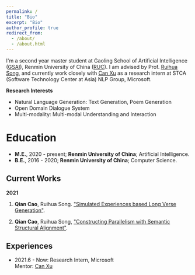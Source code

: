 ```yaml
---
permalink: /
title: "Bio"
excerpt: "Bio"
author_profile: true
redirect_from: 
  - /about/
  - /about.html
---
```


I'm a second year master student at Gaoling School of Artificial Intelligence ([GSAI](http://ai.ruc.edu.cn/)), Renmin University of China ([RUC](https://www.ruc.edu.cn/)). I am advised by Prof. [Ruihua Song](https://scholar.google.com.hk/citations?user=v5LctN8AAAAJ&hl=en), and currently work closely with [Can Xu](https://www.microsoft.com/en-us/research/people/caxu/) as a research intern at STCA (Software Technology Center at Asia) NLP Group, Microsoft.

**Research Interests**

* Natural Language Generation: Text Generation, Poem Generation
* Open Domain Dialogue System
* Multi-modality: Multi-modal Understanding and Interaction

# Education
- <b>M.E.</b>, 2020 - present; <b>Renmin University of China</b>; Artificial Intelligence.
- <b>B.E.</b>, 2016 - 2020; <b>Renmin University of China</b>; Computer Science.


## Current Works
**2021**

1. **Qian Cao**, Ruihua Song. ["Simulated Experiences based Long Verse Generation"]().

2. **Qian Cao**, Ruihua Song, ["Constructing Parallelism with Semantic Structural Alignment"]().


## Experiences

- 2021.6 - Now: Research Intern, Microsoft  
Mentor: [Can Xu](https://www.microsoft.com/en-us/research/people/caxu/)

<!-- # Publications




# Blog Posts -->


